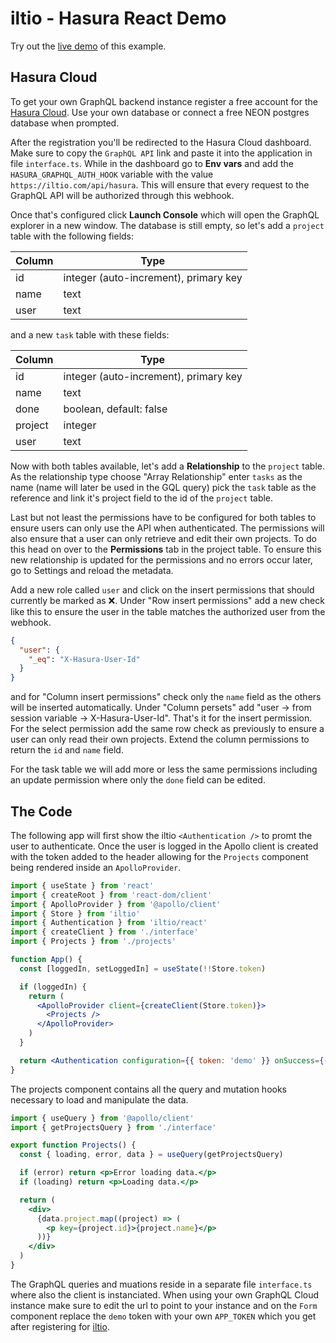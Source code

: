# iltio - Hasura React Demo

Try out the [live demo](https://iltio-hasura-demo.vercel.app) of this example.

## Hasura Cloud

To get your own GraphQL backend instance register a free account for the [Hasura Cloud](https://cloud.hasura.io/signup). Use your own database or connect a free NEON postgres database when prompted.

After the registration you'll be redirected to the Hasura Cloud dashboard. Make sure to copy the `GraphQL API` link and paste it into the application in file `interface.ts`. While in the dashboard go to **Env vars** and add the `HASURA_GRAPHQL_AUTH_HOOK` variable with the value `https://iltio.com/api/hasura`. This will ensure that every request to the GraphQL API will be authorized through this webhook.

Once that's configured click **Launch Console** which will open the GraphQL explorer in a new window. The database is still empty, so let's add a `project` table with the following fields:

| Column | Type                                  |
| ------ | ------------------------------------- |
| id     | integer (auto-increment), primary key |
| name   | text                                  |
| user   | text                                  |

and a new `task` table with these fields:

| Column  | Type                                  |
| ------- | ------------------------------------- |
| id      | integer (auto-increment), primary key |
| name    | text                                  |
| done    | boolean, default: false               |
| project | integer                               |
| user    | text                                  |

Now with both tables available, let's add a **Relationship** to the `project` table. As the relationship type choose "Array Relationship" enter `tasks` as the name (name will later be used in the GQL query) pick the `task` table as the reference and link it's project field to the id of the `project` table.

Last but not least the permissions have to be configured for both tables to ensure users can only use the API when authenticated. The permissions will also ensure that a user can only retrieve and edit their own projects. To do this head on over to the **Permissions** tab in the project table. To ensure this new relationship is updated for the permissions and no errors occur later, go to Settings and reload the metadata.

Add a new role called `user` and click on the insert permissions that should currently be marked as ❌. Under "Row insert permissions" add a new check like this to ensure the user in the table matches the authorized user from the webhook.

```json
{
  "user": {
    "_eq": "X-Hasura-User-Id"
  }
}
```

and for "Column insert permissions" check only the `name` field as the others will be inserted automatically. Under "Column persets" add "user -> from session variable -> X-Hasura-User-Id". That's it for the insert permission. For the select permission add the same row check as previously to ensure a user can only read their own projects. Extend the column permissions to return the `id` and `name` field.

For the task table we will add more or less the same permissions including an update permission where only the `done` field can be edited.

## The Code

The following app will first show the iltio `<Authentication />` to promt the user to authenticate. Once the user is logged in the Apollo client is created with the token added to the header allowing for the `Projects` component being rendered inside an `ApolloProvider`.

```jsx
import { useState } from 'react'
import { createRoot } from 'react-dom/client'
import { ApolloProvider } from '@apollo/client'
import { Store } from 'iltio'
import { Authentication } from 'iltio/react'
import { createClient } from './interface'
import { Projects } from './projects'

function App() {
  const [loggedIn, setLoggedIn] = useState(!!Store.token)

  if (loggedIn) {
    return (
      <ApolloProvider client={createClient(Store.token)}>
        <Projects />
      </ApolloProvider>
    )
  }

  return <Authentication configuration={{ token: 'demo' }} onSuccess={() => setLoggedIn(true)} />
}
```

The projects component contains all the query and mutation hooks necessary to load and manipulate the data.

```jsx
import { useQuery } from '@apollo/client'
import { getProjectsQuery } from './interface'

export function Projects() {
  const { loading, error, data } = useQuery(getProjectsQuery)

  if (error) return <p>Error loading data.</p>
  if (loading) return <p>Loading data.</p>

  return (
    <div>
      {data.project.map((project) => (
        <p key={project.id}>{project.name}</p>
      ))}
    </div>
  )
}
```

The GraphQL queries and muations reside in a separate file `interface.ts` where also the client is instanciated. When using your own GraphQL Cloud instance make sure to edit the url to point to your instance and on the `Form` component replace the `demo` token with your own `APP_TOKEN` which you get after registering for [iltio](https://iltio.com/authenticate).
